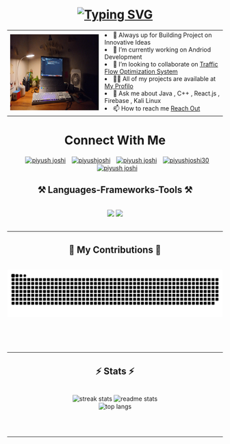 <p align="center">
 
</p>


<h1 align="center">
<a href="https://git.io/typing-svg"><img src="https://readme-typing-svg.herokuapp.com?font=Fira+Code&pause=1000&random=false&width=435&lines=%F0%9F%91%8B+Hi+!!%2CThere;+I'am+Piyush+Joshi+%F0%9F%99%8B%E2%80%8D%E2%99%82%EF%B8%8F;Btech+Computer+Science.%F0%9F%92%BB+(Third+Year)" alt="Typing SVG" /></a>
</h1>
<table style="margin-top: 0px" align="center">
  <tr>
    <td>
      <img
        src="images/WhatsApp Image 2024-07-08 at 9.59.51 PM (2).jpeg"
        alt=""
        width="400px"
        height="177px"
      />
    </td>
    <td>
      <li>🤝 Always up for Building Project on Innovative Ideas</li>

   <li>🔭 I’m currently working on Andriod Development</li>

  <li>
        👯 I’m looking to collaborate on
        <a href="">Traffic Flow Optimization System</a>
      </li>

   <li>
        👨‍💻 All of my projects are available at
        <a href="https://piyush-joshi1.github.io/Profilo_Piyush/">My Profilo</a>
      </li>
      <li>💬 Ask me about Java , C++ , React.js , Firebase , Kali Linux</li>
      <li>
        📫 How to reach me
        <a
          href="mailto:“piyushaundhekar@gamil.com?bcc"
          ="”piyushaundhekar@gmail.com?subject"
          ="Can%20you%20help%20”?body"
          ="I%20am%20looking%20for%20a%20dedicated%20resource%20to%20help%20me%20during%20the%20Holidays"
          >Reach Out</a
        >
      </li>
    </td>
  </tr>
</table>
<div align="center">
  <h1>Connect With Me</h1>
  <div>
    <p align="center">
      <a href="https://x.com/PiyushJosh7588" target="blank"
        ><img
          align="center"
          style="margin-left: 10px"
          src="https://raw.githubusercontent.com/rahuldkjain/github-profile-readme-generator/master/src/images/icons/Social/twitter.svg"
          alt="piyush joshi"
          height="30"
          width="40"
      /></a>
      <a
        href="https://www.linkedin.com/in/piyush-joshi-81403925a?utm_source=share&utm_campaign=share_via&utm_content=profile&utm_medium=android_app"
        target="blank"
        ><img
          align="center"
          src="https://raw.githubusercontent.com/rahuldkjain/github-profile-readme-generator/master/src/images/icons/Social/linked-in-alt.svg"
          style="margin-left: 10px"
          alt="piyushjoshi"
          height="30"
          width="40"
      /></a>
      <a href="https://piyush-joshi1.github.io/Profilo_Piyush/" target="blank"
        ><img
          align="center"
          style="margin-left: 10px"
          src="https://raw.githubusercontent.com/rahuldkjain/github-profile-readme-generator/master/src/images/icons/Social/facebook.svg"
          alt="piyush joshi"
          height="30"
          width="40"
      /></a>
      <a
        href="https://www.instagram.com/piyush_joshi30?igsh=MXZoYmNpNDU3YXg1OQ=="
        target="blank"
        ><img
          align="center"
          style="margin-left: 10px"
          src="https://raw.githubusercontent.com/rahuldkjain/github-profile-readme-generator/master/src/images/icons/Social/instagram.svg"
          alt="piyushjoshi30"
          height="30"
          width="40"
      /></a>
      <a
        href="https://www.youtube.com/channel/UC3n5p41I3yPMZO_5yGeMfYw"
        target="blank"
        ><img
          align="center"
          style="margin-left: 10px"
          src="https://raw.githubusercontent.com/rahuldkjain/github-profile-readme-generator/master/src/images/icons/Social/youtube.svg"
          alt="piyush joshi"
          height="30"
          width="40"
      /></a>
    </p>
  </div>
</div>

<h2 align="center">⚒️ Languages-Frameworks-Tools ⚒️</h2>
<br />
<div align="center">
  <img
    src="https://skillicons.dev/icons?i=react,bootstrap,mui,html,css,vscode,github,figma,tailwind,git,r"
  />
  <img
    src="https://skillicons.dev/icons?i=nodejs,python,javascript,typescript,express,firebase,mongodb,c,java,nextjs,mysql,flask"
  /><br />
</div>

<br />
<hr />

<div align="center">
  <h2>🐍 My Contributions 🐍</h2>
  <br />
  <img
    alt="snake eating my contributions"
    src="https://raw.githubusercontent.com/salesp07/salesp07/output/github-contribution-grid-snake.svg"
  />

  <br /><br /><br />
</div>

<hr />

<h2 align="center">⚡ Stats ⚡</h2>
<br />
<div align="center">
  <img
    width="390"
    src="https://github-readme-stats.vercel.app/api?username=piyush-joshi1&theme=tokyonight&show_icons=true&hide_border=true&count_private=true"
    alt="streak stats"
  />
  <img
    width="390"
    src="https://github-readme-streak-stats.herokuapp.com/?user=piyush-joshi1&theme=tokyonight&hide_border=true"
    alt="readme stats"
  />
  <br />
  <img
    width="325"
    align="center"
    src="https://github-readme-stats.vercel.app/api/top-langs/?username=piyush-joshi1&theme=tokyonight&show_icons=true&hide_border=true&layout=compact"
    alt="top langs"
  />
</div>

<br /><br />

<hr />

<br />

<br />
